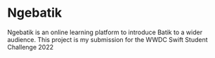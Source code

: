 # Ngebatik
Ngebatik is an online learning platform to introduce Batik to a wider audience. This project is my submission for the WWDC Swift Student Challenge 2022
